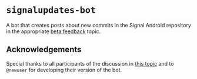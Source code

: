 # `signalupdates-bot`

A bot that creates posts about new commits in the Signal Android repository in the appropriate [beta feedback](https://community.signalusers.org/c/25) topic.

## Acknowledgements

Special thanks to all participants of the discussion in [this topic](https://community.signalusers.org/t/42818) and to `@newuser` for developing their version of the bot.
